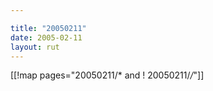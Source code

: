 ```yaml
---

title: "20050211"
date: 2005-02-11
layout: rut
---
```


[[!map pages="20050211/* and ! 20050211/*/*"]]
